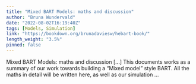 ```yaml
---
title: "Mixed BART Models: maths and discussion"
author: "Bruna Wundervald"
date: "2022-08-02T16:19:40Z"
tags: [Models, Simulation]
link: "https://bookdown.org/brunadaviesw/hebart-book/"
length_weight: "3.5%"
pinned: false
---
```


Mixed BART Models: maths and discussion [...] This documents works as a summary of our work towards building a
“Mixed model” style BART. All the maths in detail will be written
here, as well as our simulation ...
